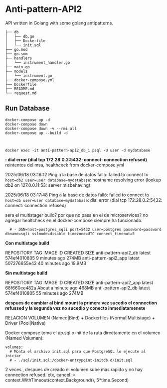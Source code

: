 # Anti-pattern-API2

API written in Golang with some golang antipatterns.

    ├── db
    │   ├── db.go
    │   ├── Dockerfile
    │   └── init.sql
    ├── go.mod
    ├── go.sum
    ├── handlers
    │   └── instrument_handler.go
    ├── main.go
    ├── models
    │   └── instrument.go
    ├── docker-compose.yml
    ├── Dockerfile
    ├── README.md
    └── request.md



## Run Database

    docker-compose up -d
    docker-compose down
    docker-compose down -v --rmi all
    docker-compose up --build -d



    docker exec -it anti-pattern-api2_db_1 psql -U user -d mydatabase


**: dial error (dial tcp 172.28.0.2:5432: connect: connection refused)** reintentos del msa, healthceck from docker-compose.yml

2025/06/18 03:16:12 Ping a la base de datos falló: failed to connect to `host=db2 user=user database=mydatabase`: hostname resolving error (lookup db2 on 127.0.0.11:53: server misbehaving)

2025/06/18 03:17:48 Ping a la base de datos falló: failed to connect to `host=db user=user database=mydatabase`: dial error (dial tcp 172.28.0.2:5432: connect: connection refused)


sera el multistager build?  por que no pasa en el de microservices? no agregar healtcheck en el docker-compose siempre ha funcionado.


      # - DSN=host=postgres_sqli port=5432 user=postgres password=password dbname=sqli sslmode=disable timezone=UTC connect_timeout=5

**Con multistage build**

REPOSITORY                                 TAG               IMAGE ID       CREATED          SIZE
anti-pattern-api2_db                       latest            574ef4010805   9 minutes ago    274MB
anti-pattern-api2_app                      latest            507276655e42   40 minutes ago   19.9MB


**Sin multistage build**

REPOSITORY                                 TAG               IMAGE ID       CREATED              SIZE
anti-pattern-api2_app                      latest            68f660ee482a   About a minute ago   468MB
anti-pattern-api2_db                       latest            574ef4010805   55 minutes ago       274MB


**despues de cambiar al bind mount la primera vez sucedio el connection refussed y la segunda vez no sucedio y conecto inmediatamenete**

RELACION VOLUMEN (Named|Bind) + Dockerfiles (Normal|Multistage) + Driver (Pool|Native)

Docker compose toma el up.sql o init de la ruta directamente en el volumen (Named Volumen):

    volumes:
      # Monta el archivo init.sql para que PostgreSQL lo ejecute al iniciar
      # - ./sql/init.sql:/docker-entrypoint-initdb.d/init.sql


2 veces , despues de creado el volumen sube mas rapido y no hay connection refused.
	ctx, cancel := context.WithTimeout(context.Background(), 5*time.Second)

